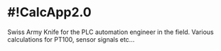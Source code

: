 # #!CalcApp2.0
Swiss Army Knife for the PLC automation engineer in the field. Various calculations for PT100, sensor signals etc...
